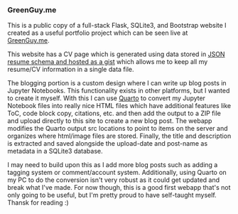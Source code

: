 ### GreenGuy.me

This is a public copy of a full-stack Flask, SQLite3, and Bootstrap website I created as a useful portfolio project which can be seen live at [GreenGuy.me](www.greenguy.me).

This website has a CV page which is generated using data stored in [JSON resume schema and hosted as a gist](https://gist.github.com/rsgn64/47c0a6ef15ba65847295a7626e6dbeed) which allows me to keep all my resume/CV information in a single data file.

The blogging portion is a custom design where I can write up blog posts in Jupyter Notebooks. This functionality exists in other platforms, but I wanted to create it myself. With this I can use [Quarto](https://quarto.org/) to convert my Jupyter Notebook files into really nice HTML files which have additional features like ToC, code block copy, citations, etc. and then add the output to a ZIP file and upload directly to this site to create a new blog post. The webapp modifies the Quarto output src locations to point to items on the server and organizes where html/image files are stored. Finally, the title and description is extracted and saved alongside the upload-date and post-name as metadata in a SQLite3 database.

I may need to build upon this as I add more blog posts such as adding a tagging system or comment/account system. Additionally, using Quarto on my PC to do the conversion isn't very robust as it could get updated and break what I've made. For now though, this is a good first webapp that's not only going to be useful, but I'm pretty proud to have self-taught myself. Thansk for reading :)
